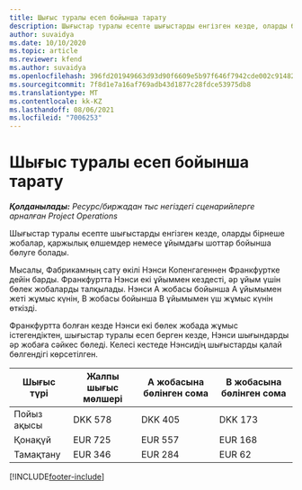 ```yaml
---
title: Шығыс туралы есеп бойынша тарату
description: Шығыстар туралы есепте шығыстарды енгізген кезде, оларды бірнеше жобалар, заңды нысандар немесе ұйымдағы шоттар бойынша бөлуге болады.
author: suvaidya
ms.date: 10/10/2020
ms.topic: article
ms.reviewer: kfend
ms.author: suvaidya
ms.openlocfilehash: 396fd201949663d93d90f6609e5b97f646f7942cde002c91482fa7dc26c394ae
ms.sourcegitcommit: 7f8d1e7a16af769adb43d1877c28fdce53975db8
ms.translationtype: MT
ms.contentlocale: kk-KZ
ms.lasthandoff: 08/06/2021
ms.locfileid: "7006253"
---
```

# <a name="distributions-on-an-expense-report"></a>Шығыс туралы есеп бойынша тарату

_**Қолданылады:** Ресурс/биржадан тыс негіздегі сценарийлерге арналған Project Operations_

Шығыстар туралы есепте шығыстарды енгізген кезде, оларды бірнеше жобалар, қаржылық өлшемдер немесе ұйымдағы шоттар бойынша бөлуге болады.

Мысалы, Фабрикамның сату өкілі Нэнси Копенгагеннен Франкфуртке дейін барды. Франкфуртта Нэнси екі ұйыммен кездесті, әр ұйым үшін бөлек жобаларды талқылады. Нэнси А жобасы бойынша А ұйымымен жеті жұмыс күнін, В жобасы бойынша В ұйымымен үш жұмыс күнін өткізді.

Франкфуртта болған кезде Нэнси екі бөлек жобада жұмыс істегендіктен, шығыстар туралы есеп берген кезде, Нэнси шығындарды әр жобаға сәйкес бөледі. Келесі кестеде Нэнсидің шығыстарды қалай бөлгендігі көрсетілген.

| Шығыс түрі | Жалпы шығыс мөлшері | А жобасына бөлінген сома | В жобасына бөлінген сома |
|--------------|----------------------|---------------------------------|---------------------------------|
| Пойыз ақысы   | DKK 578              | DKK 405                         | DKK 173                         |
| Қонақүй        | EUR 725              | EUR 557                         | EUR 168                         |
| Тамақтану        | EUR 346              | EUR 284                         | EUR 62                          |


[!INCLUDE[footer-include](../includes/footer-banner.md)]